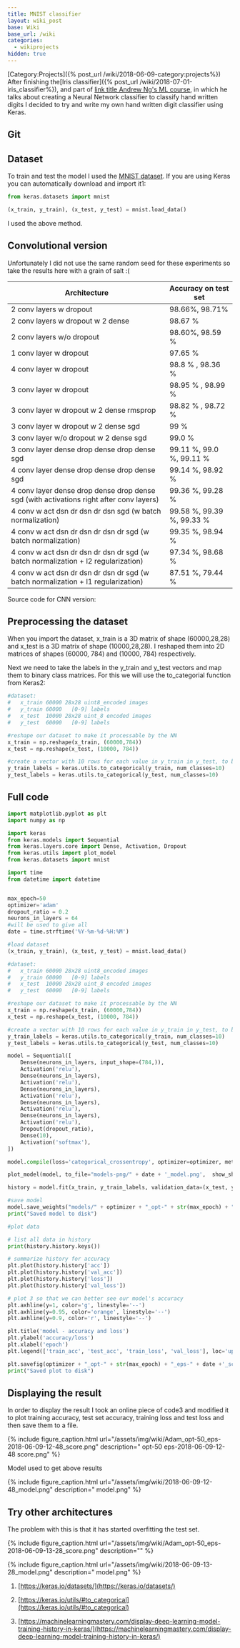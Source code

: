 ```yaml
---
title: MNIST classifier
layout: wiki_post
base: Wiki
base_url: /wiki
categories:
  - wikiprojects
hidden: true
---
```


[Category:Projects]({% post_url /wiki/2018-06-09-category:projects%}) After finishing the[Iris classifier]({% post_url /wiki/2018-07-01-iris_classifier%}), and part of [link title Andrew Ng's ML course](http://www.example.com), in which he talks about creating a Neural Network classifier to classify hand written digits I decided to try and write my own hand written digit classifier using Keras.

Git
---

[](https://github.com/Tzeny/mnist-classfier)

Dataset
-------

To train and test the model I used the [MNIST dataset](http://yann.lecun.com/exdb/mnist/). If you are using Keras you can automatically download and import it1:

``` python
from keras.datasets import mnist

(x_train, y_train), (x_test, y_test) = mnist.load_data()
```

I used the above method.

Convolutional version
---------------------

Unfortunately I did not use the same random seed for these experiments so take the results here with a grain of salt :(

| Architecture                                                                            | Accuracy on test set             |
|-----------------------------------------------------------------------------------------|----------------------------------|
| 2 conv layers w dropout                                                                 | 98.66%, 98.71%                   |
| 2 conv layers w dropout w 2 dense                                                       | 98.67 %                          |
| 2 conv layers w/o dropout                                                               | 98.60%, 98.59 %                  |
| 1 conv layer w dropout                                                                  | 97.65 %                          |
| 4 conv layer w dropout                                                                  | 98.8 % , 98.36 %                 |
| 3 conv layer w dropout                                                                  | 98.95 % , 98.99 %                |
| 3 conv layer w dropout w 2 dense rmsprop                                                | 98.82 % , 98.72 %                |
| 3 conv layer w dropout w 2 dense sgd                                                    | 99 %                             |
| 3 conv layer w/o dropout w 2 dense sgd                                                  | 99.0 %                           |
| 3 conv layer dense drop dense drop dense sgd                                            | 99.11 %, 99.0 %, 99.11 %         |
| 4 conv layer dense drop dense drop dense sgd                                            | 99.14 %, 98.92 %                 |
| 4 conv layer dense drop dense drop dense sgd (with activations right after conv layers) | 99.36 %, 99.28 %                 |
| 4 conv w act dsn dr dsn dr dsn sgd (w batch normalization)                              | 99.58 %, 99.39 %, 99.33 % |
| 4 conv w act dsn dr dsn dr dsn dr sgd (w batch normalization)                           | 99.35 %, 98.94 %                 |
| 4 conv w act dsn dr dsn dr dsn dr sgd (w batch normalization + l2 regularization)       | 97.34 %, 98.68 %                 |
| 4 conv w act dsn dr dsn dr dsn dr sgd (w batch normalization + l1 regularization)       | 87.51 %, 79.44 %                 |

Source code for CNN version: [](https://tzeny.ddns.net:4430/Tzeny/udemy-zero-to-deep-learning/blob/master/course/MnistConv.ipynb)

Preprocessing the dataset
-------------------------

When you import the dataset, x_train is a 3D matrix of shape (60000,28,28) and x_test is a 3D matrix of shape (10000,28,28). I reshaped them into 2D matrices of shapes (60000, 784) and (10000, 784) respectively.

Next we need to take the labels in the y_train and y_test vectors and map them to binary class matrices. For this we will use the to_categorial function from Keras2:

``` python
#dataset:
#   x_train 60000 28x28 uint8_encoded images
#   y_train 60000   [0-9] labels
#   x_test  10000 28x28 uint_8 encoded images
#   y_test  60000   [0-9] labels

#reshape our dataset to make it processable by the NN
x_train = np.reshape(x_train, (60000,784))
x_test = np.reshape(x_test, (10000, 784))

#create a vector with 10 rows for each value in y_train in y_test, to be used by our activation layer
y_train_labels = keras.utils.to_categorical(y_train, num_classes=10)
y_test_labels = keras.utils.to_categorical(y_test, num_classes=10)
```

Full code
---------

``` python
import matplotlib.pyplot as plt
import numpy as np

import keras
from keras.models import Sequential
from keras.layers.core import Dense, Activation, Dropout
from keras.utils import plot_model
from keras.datasets import mnist

import time
from datetime import datetime


max_epoch=50
optimizer='adam'
dropout_ratio = 0.2
neurons_in_layers = 64
#will be used to give all
date = time.strftime('%Y-%m-%d-%H:%M')

#load dataset
(x_train, y_train), (x_test, y_test) = mnist.load_data()

#dataset:
#   x_train 60000 28x28 uint8_encoded images
#   y_train 60000   [0-9] labels
#   x_test  10000 28x28 uint_8 encoded images
#   y_test  60000   [0-9] labels

#reshape our dataset to make it processable by the NN
x_train = np.reshape(x_train, (60000,784))
x_test = np.reshape(x_test, (10000, 784))

#create a vector with 10 rows for each value in y_train in y_test, to be used by our activation layer
y_train_labels = keras.utils.to_categorical(y_train, num_classes=10)
y_test_labels = keras.utils.to_categorical(y_test, num_classes=10)

model = Sequential([
    Dense(neurons_in_layers, input_shape=(784,)),
    Activation('relu'),
    Dense(neurons_in_layers),
    Activation('relu'),
    Dense(neurons_in_layers),
    Activation('relu'),
    Dense(neurons_in_layers),
    Activation('relu'),
    Dense(neurons_in_layers),
    Activation('relu'),
    Dropout(dropout_ratio),
    Dense(10),
    Activation('softmax'),
])

model.compile(loss='categorical_crossentropy', optimizer=optimizer, metrics=['accuracy'])

plot_model(model, to_file="models-png/" + date + '_model.png',  show_shapes=True)

history = model.fit(x_train, y_train_labels, validation_data=(x_test, y_test_labels), epochs=max_epoch, verbose=1)

#save model
model.save_weights("models/" + optimizer + "_opt-" + str(max_epoch) + "_eps-" + date + ".h5")
print("Saved model to disk")

#plot data

# list all data in history
print(history.history.keys())

# summarize history for accuracy
plt.plot(history.history['acc'])
plt.plot(history.history['val_acc'])
plt.plot(history.history['loss'])
plt.plot(history.history['val_loss'])

# plot 3 so that we can better see our model's accuracy
plt.axhline(y=1, color='g', linestyle='--')
plt.axhline(y=0.95, color='orange', linestyle='--')
plt.axhline(y=0.9, color='r', linestyle='--')

plt.title('model - accuracy and loss')
plt.ylabel('accuracy/loss')
plt.xlabel('epoch')
plt.legend(['train_acc', 'test_acc', 'train_loss', 'val_loss'], loc='upper left')

plt.savefig(optimizer + "_opt-" + str(max_epoch) + "_eps-" + date +'_score.png', bbox_inches='tight')
print("Saved plot to disk")
```

Displaying the result
---------------------

In order to display the result I took an online piece of code3 and modified it to plot training accuracy, test set accuracy, training loss and test loss and then save them to a file.

{% include figure_caption.html url="/assets/img/wiki/Adam_opt-50_eps-2018-06-09-12-48_score.png" description=" opt-50 eps-2018-06-09-12-48 score.png" %}

Model used to get above results

{% include figure_caption.html url="/assets/img/wiki/2018-06-09-12-48_model.png" description=" model.png" %}

Try other architectures
-----------------------

The problem with this is that it has started overfitting the test set.

{% include figure_caption.html url="/assets/img/wiki/Adam_opt-50_eps-2018-06-09-13-28_score.png" description="" %}

{% include figure_caption.html url="/assets/img/wiki/2018-06-09-13-28_model.png" description=" model.png" %}

1. [https://keras.io/datasets/](https://keras.io/datasets/)

2. [https://keras.io/utils/#to_categorical](https://keras.io/utils/#to_categorical)

3. [https://machinelearningmastery.com/display-deep-learning-model-training-history-in-keras/](https://machinelearningmastery.com/display-deep-learning-model-training-history-in-keras/)
